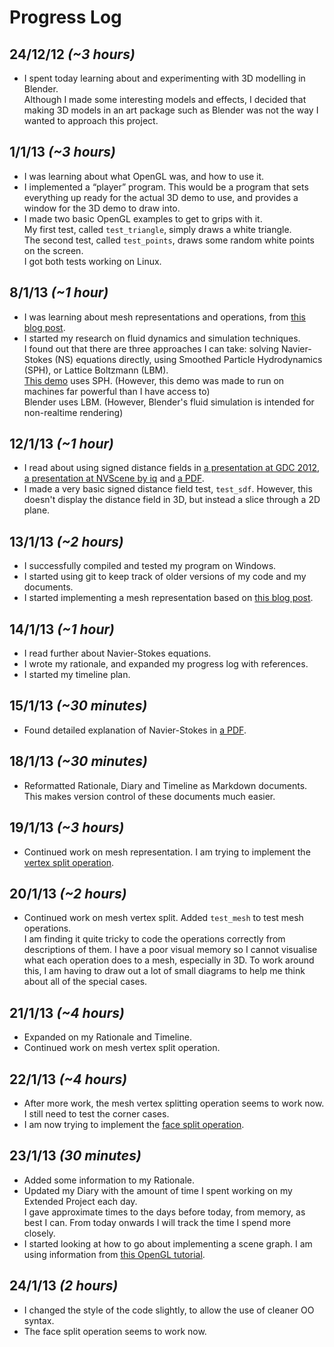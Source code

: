 Progress Log
============

24/12/12 *(~3 hours)*
--------
* I spent today learning about and experimenting with 3D modelling in Blender.  
  Although I made some interesting models and effects, I decided that making 3D models in an art package such as Blender was not the way I wanted to approach this project.

1/1/13 *(~3 hours)*
------
* I was learning about what OpenGL was, and how to use it.
* I implemented a “player” program. This would be a program that sets everything up ready for the actual 3D demo to use, and provides a window for the 3D demo to draw into.
* I made two basic OpenGL examples to get to grips with it.  
  My first test, called `test_triangle`, simply draws a white triangle.  
  The second test, called `test_points`, draws some random white points on the screen.  
  I got both tests working on Linux.

8/1/13 *(~1 hour)*
------
* I was learning about mesh representations and operations, from [this blog post][ryg halfedge-theory].
* I started my research on fluid dynamics and simulation techniques.  
  I found out that there are three approaches I can take: solving Navier-Stokes (NS) equations directly, using Smoothed Particle Hydrodynamics (SPH), or Lattice Boltzmann (LBM).  
  [This demo][smash numbres] uses SPH. (However, this demo was made to run on machines far powerful than I have access to)  
  Blender uses LBM. (However, Blender's fluid simulation is intended for non-realtime rendering)

12/1/13 *(~1 hour)*
-------
* I read about using signed distance fields in [a presentation at GDC 2012][smash gdc], [a presentation at NVScene by iq][iq rwwtt] and [a PDF][upenn raymarch].
* I made a very basic signed distance field test, `test_sdf`. However, this doesn't display the distance field in 3D, but instead a slice through a 2D plane.

13/1/13 *(~2 hours)*
-------
* I successfully compiled and tested my program on Windows.
* I started using git to keep track of older versions of my code and my documents.
* I started implementing a mesh representation based on [this blog post][ryg halfedge-redux].

14/1/13 *(~1 hour)*
-------
* I read further about Navier-Stokes equations.
* I wrote my rationale, and expanded my progress log with references.
* I started my timeline plan.

15/1/13 *(~30 minutes)*
-------
* Found detailed explanation of Navier-Stokes in [a PDF][fluid rest of us].

18/1/13 *(~30 minutes)*
-------
* Reformatted Rationale, Diary and Timeline as Markdown documents. This makes version control of these documents much easier.

19/1/13 *(~3 hours)*
-------
* Continued work on mesh representation. I am trying to implement the [vertex split operation][ryg halfedge-practice].

20/1/13 *(~2 hours)*
-------
* Continued work on mesh vertex split. Added `test_mesh` to test mesh operations.  
  I am finding it quite tricky to code the operations correctly from descriptions of them. I have a poor visual memory so I cannot visualise what each operation does to a mesh, especially in 3D. To work around this, I am having to draw out a lot of small diagrams to help me think about all of the special cases.

21/1/13 *(~4 hours)*
-------
* Expanded on my Rationale and Timeline.
* Continued work on mesh vertex split operation.

22/1/13 *(~4 hours)*
-------
* After more work, the mesh vertex splitting operation seems to work now.  
  I still need to test the corner cases.
* I am now trying to implement the [face split operation][ryg halfedge-practice].

23/1/13 *(30 minutes)*
-------
* Added some information to my Rationale.
* Updated my Diary with the amount of time I spent working on my Extended Project each day.  
  I gave approximate times to the days before today, from memory, as best I can. From today onwards I will track the time I spend more closely.
* I started looking at how to go about implementing a scene graph. I am using information from [this OpenGL tutorial][arcsynthesis 17-scenegraph].

24/1/13 *(2 hours)*
-------
* I changed the style of the code slightly, to allow the use of cleaner OO syntax.
* The face split operation seems to work now.


[ryg halfedge-theory]: http://fgiesen.wordpress.com/2012/02/21/half-edge-based-mesh-representations-theory/
[ryg halfedge-practice]: http://fgiesen.wordpress.com/2012/03/24/half-edge-based-mesh-representations-practice/
[ryg halfedge-redux]: http://fgiesen.wordpress.com/2012/04/03/half-edges-redux/
[upenn raymarch]: http://www.seas.upenn.edu/~pjia/raymarch/report.pdf
[smash gdc]: http://directtovideo.files.wordpress.com/2012/03/gdc_2012_released.pdf
[smash numbres]: http://directtovideo.wordpress.com/2011/05/03/numb-res/
[iq rwwtt]: http://www.iquilezles.org/www/material/nvscene2008/rwwtt.pdf
[fluid rest of us]: http://people.sc.fsu.edu/~jburkardt/pdf/fluid_flow_for_the_rest_of_us.pdf
[arcsynthesis 17-scenegraph]: http://www.arcsynthesis.org/gltut/Texturing/Tutorial%2017.html#d0e15853
